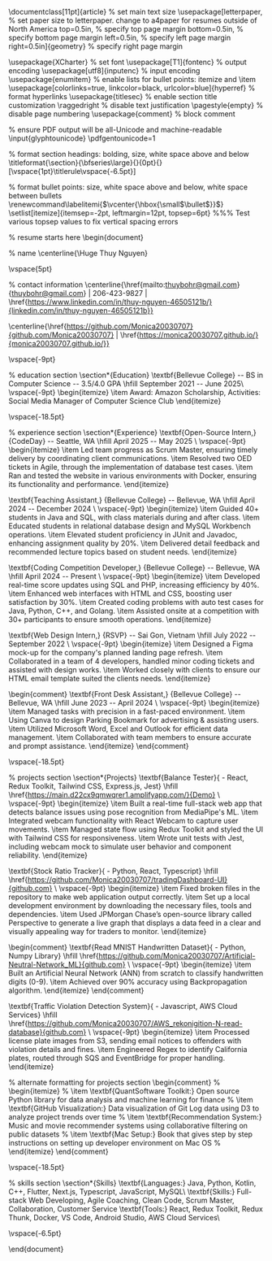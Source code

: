 \documentclass[11pt]{article}       % set main text size
\usepackage[letterpaper,            % set paper size to letterpaper. change to a4paper for resumes outside of North America
top=0.5in,                          % specify top page margin
bottom=0.5in,                       % specify bottom page margin
left=0.5in,                         % specify left page margin
right=0.5in]{geometry}              % specify right page margin
                       
\usepackage{XCharter}               % set font
\usepackage[T1]{fontenc}            % output encoding
\usepackage[utf8]{inputenc}         % input encoding
\usepackage{enumitem}               % enable lists for bullet points: itemize and \item
\usepackage[colorlinks=true, linkcolor=black, urlcolor=blue]{hyperref}    % format hyperlinks
\usepackage{titlesec}               % enable section title customization
\raggedright                        % disable text justification
\pagestyle{empty}                   % disable page numbering
\usepackage{comment}                % block comment

% ensure PDF output will be all-Unicode and machine-readable
\input{glyphtounicode}
\pdfgentounicode=1

% format section headings: bolding, size, white space above and below
\titleformat{\section}{\bfseries\large}{}{0pt}{}[\vspace{1pt}\titlerule\vspace{-6.5pt}]

% format bullet points: size, white space above and below, white space between bullets
\renewcommand\labelitemi{$\vcenter{\hbox{\small$\bullet$}}$}
\setlist[itemize]{itemsep=-2pt, leftmargin=12pt, topsep=6pt} %%% Test various topsep values to fix vertical spacing errors

% resume starts here
\begin{document}

% name
\centerline{\Huge Thuy Nguyen}

\vspace{5pt}

% contact information
\centerline{\href{mailto:thuybohr@gmail.com}{thuybohr@gmail.com} | 206-423-9827 |
\href{https://www.linkedin.com/in/thuy-nguyen-46505121b/}{linkedin.com/in/thuy-nguyen-46505121b}}

\centerline{\href{https://github.com/Monica20030707}{github.com/Monica20030707} | 
\href{https://monica20030707.github.io/}{monica20030707.github.io/}} 

\vspace{-9pt}

% education section
\section*{Education}
\textbf{Bellevue College} -- BS in Computer Science -- 3.5/4.0 GPA \hfill September 2021 -- June 2025\\
\vspace{-9pt}
\begin{itemize}
  \item Award: Amazon Scholarship, Activities: Social Media Manager of Computer Science Club
\end{itemize}

\vspace{-18.5pt}

% experience section
\section*{Experience}
\textbf{Open-Source Intern,} {CodeDay} -- Seattle, WA \hfill April 2025 -- May 2025 \\
\vspace{-9pt}
\begin{itemize}
  \item Led team progress as Scrum Master, ensuring timely delivery by coordinating client communications.
  \item Resolved two OED tickets in Agile, through the implementation of database test cases.
  \item Ran and tested the website in various environments with Docker, ensuring its functionality and performance.
\end{itemize}

\textbf{Teaching Assistant,} {Bellevue College} -- Bellevue, WA \hfill April 2024 -- December 2024 \\
\vspace{-9pt}
\begin{itemize}
  \item Guided 40+ students in Java and SQL, with class materials during and after class.
  \item Educated students in relational database design and MySQL Workbench operations.
  \item Elevated student proficiency in JUnit and Javadoc, enhancing assignment quality by 20\%.
  \item Delivered detail feedback and recommended lecture topics based on student needs.
\end{itemize}

\textbf{Coding Competition Developer,} {Bellevue College} -- Bellevue, WA \hfill April 2024 -- Present \\
\vspace{-9pt}
\begin{itemize}
  \item Developed real-time score updates using SQL and PHP, increasing efficiency by 40\%.
  \item Enhanced web interfaces with HTML and CSS, boosting user satisfaction by 30\%.
  \item Created coding problems with auto test cases for Java, Python, C++, and Golang.
  \item Assisted onsite at a competition with 30+ participants to ensure smooth operations.
\end{itemize}

\textbf{Web Design Intern,} {RSVP} -- Sai Gon, Vietnam \hfill July 2022 -- September 2022 \\
\vspace{-9pt}
\begin{itemize}
  \item Designed a Figma mock-up for the company's planned landing page refresh.
  \item Collaborated in a team of 4 developers, handled minor coding tickets and assisted with design works.
  \item Worked closely with clients to ensure our HTML email template suited the clients needs.
\end{itemize}

\begin{comment}
\textbf{Front Desk Assistant,} {Bellevue College} -- Bellevue, WA \hfill June 2023 -- April 2024 \\
\vspace{-9pt}
\begin{itemize}
  \item Managed tasks with precision in a fast-paced environment.
  \item Using Canva to design Parking Bookmark for advertising & assisting users.
  \item Utilized Microsoft Word, Excel and Outlook for efficient data management.
  \item Collaborated with team members to ensure accurate and prompt assistance.
\end{itemize}
\end{comment}

\vspace{-18.5pt}

% projects section
\section*{Projects}
\textbf{Balance Tester}{ - React, Redux Toolkit, Tailwind CSS, Express.js, Jest} \hfill \href{https://main.d22cx9qmwqrer1.amplifyapp.com/}{Demo} \\
\vspace{-9pt}
\begin{itemize}
  \item Built a real-time full-stack web app that detects balance issues using pose recognition from MediaPipe's ML.
  \item Integrated webcam functionality with React Webcam to capture user movements.
  \item Managed state flow using Redux Toolkit and styled the UI with Tailwind CSS for responsiveness.
  \item Wrote unit tests with Jest, including webcam mock to simulate user behavior and component reliability.
\end{itemize}

\textbf{Stock Ratio Tracker}{ - Python, React, Typescript} \hfill \href{https://github.com/Monica20030707/tradingDashboard-UI}{github.com} \\
\vspace{-9pt}
\begin{itemize}
  \item Fixed broken files in the repository to make web application output correctly. 
  \item Set up a local development environment by downloading the necessary files, tools and dependencies. 
  \item Used JPMorgan Chase’s open-source library called Perspective to generate a live graph that displays a data feed in a clear and visually appealing way for traders to monitor. 
\end{itemize}

\begin{comment}
\textbf{Read MNIST Handwritten Dataset}{ - Python, Numpy Library} \hfill \href{https://github.com/Monica20030707/Artificial-Neutral-Network_ML}{github.com} \\
\vspace{-9pt}
\begin{itemize} 
  \item Built an Artificial Neural Network (ANN) from scratch to classify handwritten digits (0-9). 
  \item Achieved over 90\% accuracy using Backpropagation algorithm.
\end{itemize}
\end{comment}


\textbf{Traffic Violation Detection System}{ - Javascript, AWS Cloud Services} \hfill \href{https://github.com/Monica20030707/AWS_rekonigition-N-read-database}{github.com} \\
\vspace{-9pt}
\begin{itemize}
  \item Processed license plate images from S3, sending email notices to offenders with violation details and fines.
  \item Engineered Regex to identify California plates, routed through SQS and EventBridge for proper handling.
\end{itemize}

% alternate formatting for projects section
\begin{comment}
%  \begin{itemize}
%   \item \textbf{QuantSoftware Toolkit:} Open source Python library for data analysis and machine learning for finance
%   \item \textbf{GitHub Visualization:} Data visualization of Git Log data using D3 to analyze project trends over time
%   \item \textbf{Recommendation System:} Music and movie recommender systems using collaborative filtering on public datasets
%   \item \textbf{Mac Setup:} Book that gives step by step instructions on setting up developer environment on Mac OS
% \end{itemize}
\end{comment}

\vspace{-18.5pt}


% skills section
\section*{Skills}
\textbf{Languages:} Java, Python, Kotlin, C++, Flutter, Next.js, Typescript, JavaScript, MySQL\\
\textbf{Skills:} Full-stack Web Developing, Agile Coaching, Clean Code, Scrum Master, Collaboration, Customer Service
\textbf{Tools:} React, Redux Toolkit, Redux Thunk, Docker, VS Code, Android Studio, AWS Cloud Services\\

\vspace{-6.5pt}

\end{document}